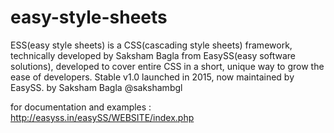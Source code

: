 # easy-style-sheets
ESS(easy style sheets) is a CSS(cascading style sheets) framework, technically developed by Saksham Bagla from EasySS(easy software solutions), developed to cover entire CSS in a short, unique way to grow the ease of developers. Stable v1.0 launched in 2015, now maintained by EasySS. by Saksham Bagla @sakshambgl

for documentation and examples : http://easyss.in/easySS/WEBSITE/index.php
